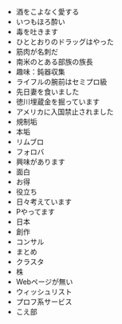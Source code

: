 - 酒をこよなく愛する
- いつもほろ酔い
- 毒を吐きます
- ひととおりのドラッグはやった
- 筋肉が名刺だ
- 南米のとある部族の族長
- 趣味：鈍器収集
- ライフルの腕前はセミプロ級
- 先日妻を食いました
- 徳川埋蔵金を掘っています
- アメリカに入国禁止されました
- 規制垢
- 本垢
- リムブロ
- フォロバ
- 興味があります
- 面白
- お得
- 役立ち
- 日々考えています
- Pやってます
- 日本
- 創作
- コンサル
- まとめ
- クラスタ
- 株
- Webページが無い
- ウィッシュリスト
- プロフ系サービス
- こえ部



